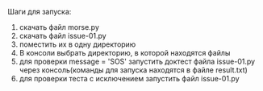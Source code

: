 Шаги для запуска:
1) скачать файл morse.py
2) скачать файл issue-01.py
3) поместить их в одну директорию
4) В консоли выбрать директорию, в которой находятся файлы
5) для проверки message = 'SOS' запустить доктест файла issue-01.py через консоль(команды для запуска находятся в файле result.txt)
6) для проверки теста с исключением запустить файл issue-01.py